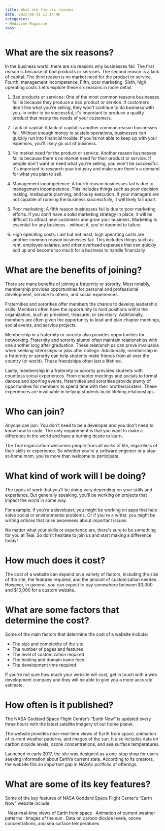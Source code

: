 ```yaml
---
title: What are the six reasons
date: 2022-08-31 21:14:46
categories:
- Medicine Magazine
tags:
---
```



#  What are the six reasons?

In the business world, there are six reasons why businesses fail. The first reason is because of bad products or services. The second reason is a lack of capital. The third reason is no market need for the product or service. Fourth, management incompetence. Fifth, poor marketing. Sixth, high operating costs. Let's explore these six reasons in more detail.

1) Bad products or services: One of the most common reasons businesses fail is because they produce a bad product or service. If customers don't like what you're selling, they won't continue to do business with you. In order to be successful, it's important to produce a quality product that meets the needs of your customers.

2) Lack of capital: A lack of capital is another common reason businesses fail. Without enough money to sustain operations, businesses can quickly run into financial trouble. If you're not able to keep up with your expenses, you'll likely go out of business.

3) No market need for the product or service: Another reason businesses fail is because there's no market need for their product or service. If people don't want or need what you're selling, you won't be successful. It's important to research your industry and make sure there's a demand for what you plan to sell.

4) Management incompetence: A fourth reason businesses fail is due to management incompetence. This includes things such as poor decision making, inadequate planning, and lousy execution. If your managers are not capable of running the business successfully, it will likely fall apart.

5) Poor marketing: A fifth reason businesses fail is due to poor marketing efforts. If you don't have a solid marketing strategy in place, it will be difficult to attract new customers and grow your business. Marketing is essential for any business - without it, you're doomed to failure.

6) High operating costs: Last but not least, high operating costs are another common reason businesses fail. This includes things such as rent, employee salaries, and other overhead expenses that can quickly add up and become too much for a business to handle financially

#  What are the benefits of joining?

There are many benefits of joining a fraternity or sorority. Most notably, membership provides opportunities for personal and professional development, service to others, and social experiences.

Fraternities and sororities offer members the chance to develop leadership skills. Members often have the opportunity to hold positions within the organization, such as president, treasurer, or secretary. Additionally, members are often given the opportunity to lead and plan chapter meetings, social events, and service projects.

Membership in a fraternity or sorority also provides opportunities for networking. Fraternity and sorority alumni often maintain relationships with one another long after graduation. These relationships can prove invaluable when seeking internships or jobs after college. Additionally, membership in a fraternity or sorority can help students make friends from all over the country (or world). These friendships often last a lifetime.

Lastly, membership in a fraternity or sorority provides students with countless social experiences. From chapter meetings and socials to formal dances and sporting events, fraternities and sororities provide plenty of opportunities for members to spend time with their brothers/sisters. These experiences are invaluable in helping students build lifelong relationships.

#  Who can join?

Anyone can join. You don't need to be a developer and you don't need to know how to code. The only requirement is that you want to make a difference in the world and have a burning desire to learn.

The Teal organization welcomes people from all walks of life, regardless of their skills or experience. So whether you're a software engineer or a stay-at-home mom, you're more than welcome to participate.

# What kind of work will I be doing?

The types of work that you'll be doing vary depending on your skills and experience. But generally speaking, you'll be working on projects that impact the world in some way.

For example, if you're a developer, you might be working on apps that help solve social or environmental problems. Or if you're a writer, you might be writing articles that raise awareness about important issues.

No matter what your skills or experience are, there's sure to be something for you at Teal. So don't hesitate to join us and start making a difference today!

#  How much does it cost?

The cost of a website can depend on a variety of factors, including the size of the site, the features required, and the amount of customization needed. However, in general, you can expect to pay somewhere between $3,000 and $10,000 for a custom website.

# What are some factors that determine the cost?

Some of the main factors that determine the cost of a website include:

- The size and complexity of the site
- The number of pages and features
- The level of customization required
- The hosting and domain name fees
- The development time required

If you're not sure how much your website will cost, get in touch with a web development company and they will be able to give you a more accurate estimate.

#  How often is it published?

The NASA Goddard Space Flight Center’s “Earth Now” is updated every three hours with the latest satellite imagery of our home planet.

The website provides near-real-time views of Earth from space, animation of current weather patterns, and images of the sun. It also includes data on carbon dioxide levels, ozone concentrations, and sea surface temperatures.

Launched in early 2017, the site was designed as a one-stop shop for users seeking information about Earth’s current state. According to its creators, the website fills an important gap in NASA’s portfolio of offerings.

# What are some of its key features?

Some of the key features of NASA Goddard Space Flight Center’s “Earth Now” website include:

· Near-real-time views of Earth from space
· Animation of current weather patterns
· Images of the sun
· Data on carbon dioxide levels, ozone concentrations, and sea surface temperatures